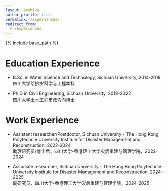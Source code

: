 ```yaml
---
layout: archive
author_profile: true
permalink: /Experiences/
redirect_from:
  - /Experiences
---
```


{% include base_path %}

# Education Experience

- B.Sc. in Water Science and Technology, Sichuan University, 2014-2018<br/>四川大学给排水科学与工程本科

- Ph.D in Civil Engineering, Sichuan University, 2018-2022<br/>四川大学土木工程市政方向博士

# Work Experience

- Assistant researcher/Postdoctor, Sichuan University - The Hong Kong Polytechnie University Institule for Disaster Management and Reconstruction, 2022-2024<br/>助理研究员/博士后，四川大学-香港理工大学灾后重建与管理学院，2022-2024

- Associate researcher, Sichuan University - The Hong Kong Polytechnie University Institule for Disaster Management and Reconstruction, 2024-2025<br/>副研究员，四川大学-香港理工大学灾后重建与管理学院，2024-2025